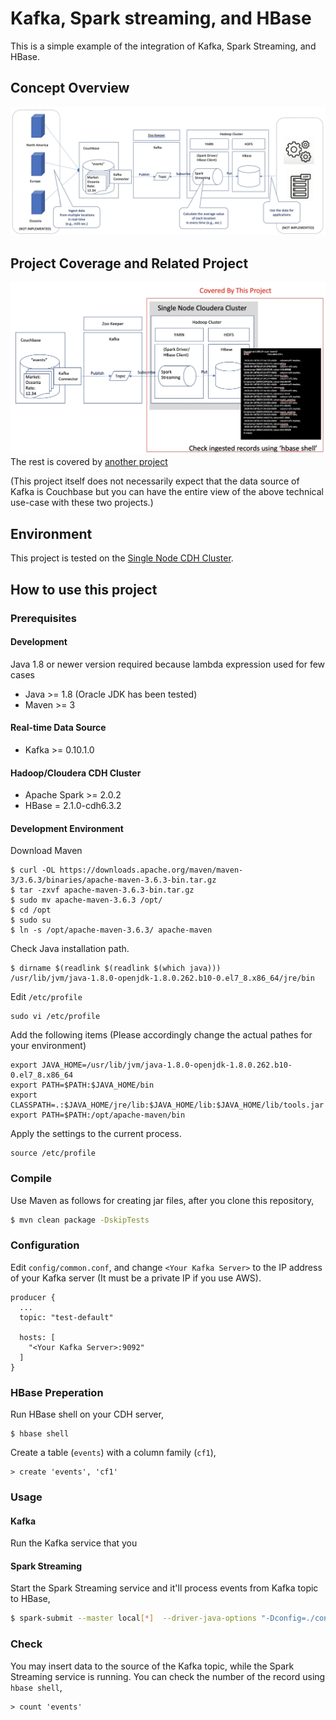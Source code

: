 # Kafka, Spark streaming, and HBase

This is a simple example of the integration of Kafka, Spark Streaming, and HBase.

## Concept Overview

![Concept Diagram](images/concept-diagram.jpg)


## Project Coverage and Related Project

![Coverage Diagram](images/coverage-2.jpg)
The rest is covered by [another project](https://github.com/YoshiyukiKono/couchbase_kafka)

(This project itself does not necessarily expect that the data source of Kafka is Couchbase but you can have the entire view of the above technical use-case with these two projects.)

## Environment
This project is tested on the [Single Node CDH Cluster](https://github.com/YoshiyukiKono/SingleNodeCDHCluster).


## How to use this project

### Prerequisites

#### Development
Java 1.8 or newer version required because lambda expression used for few cases

- Java >= 1.8 (Oracle JDK has been tested)
- Maven >= 3

#### Real-time Data Source

- Kafka >= 0.10.1.0

#### Hadoop/Cloudera CDH Cluster

- Apache Spark >= 2.0.2
- HBase = 2.1.0-cdh6.3.2


#### Development Environment

Download Maven
```
$ curl -OL https://downloads.apache.org/maven/maven-3/3.6.3/binaries/apache-maven-3.6.3-bin.tar.gz
$ tar -zxvf apache-maven-3.6.3-bin.tar.gz
$ sudo mv apache-maven-3.6.3 /opt/
$ cd /opt
$ sudo su
$ ln -s /opt/apache-maven-3.6.3/ apache-maven
```
Check Java installation path.
```
$ dirname $(readlink $(readlink $(which java)))
/usr/lib/jvm/java-1.8.0-openjdk-1.8.0.262.b10-0.el7_8.x86_64/jre/bin
```
Edit `/etc/profile`
```
sudo vi /etc/profile
```
Add the following items (Please accordingly change the actual pathes for your environment)
```
export JAVA_HOME=/usr/lib/jvm/java-1.8.0-openjdk-1.8.0.262.b10-0.el7_8.x86_64
export PATH=$PATH:$JAVA_HOME/bin
export CLASSPATH=.:$JAVA_HOME/jre/lib:$JAVA_HOME/lib:$JAVA_HOME/lib/tools.jar 
export PATH=$PATH:/opt/apache-maven/bin
```
Apply the settings to the current process.
```
source /etc/profile
```

### Compile

Use Maven as follows for creating jar files, after you clone this repository,

```bash
$ mvn clean package -DskipTests
```

### Configuration

Edit `config/common.conf`, and change `<Your Kafka Server>` to the IP address of your Kafka server (It must be a private IP if you use AWS).

```
producer {
  ...
  topic: "test-default"

  hosts: [
    "<Your Kafka Server>:9092"
  ]
}
```

### HBase Preperation

Run HBase shell on your CDH server,
```
$ hbase shell
```
Create a table (`events`) with a column family (`cf1`),  
```
> create 'events', 'cf1'
```

### Usage

#### Kafka

Run the Kafka service that you  

#### Spark Streaming

Start the Spark Streaming service and it'll process events from Kafka topic to HBase,

```bash
$ spark-submit --master local[*]  --driver-java-options "-Dconfig=./config/common.conf -Dlog4j.configuration=file:log4j.xml" streaming/target/spark-streaming-0.1.jar
```

### Check

You may insert data to the source of the Kafka topic, while the Spark Streaming service is running. You can check the number of the record using `hbase shell`,

```
> count 'events'
```



